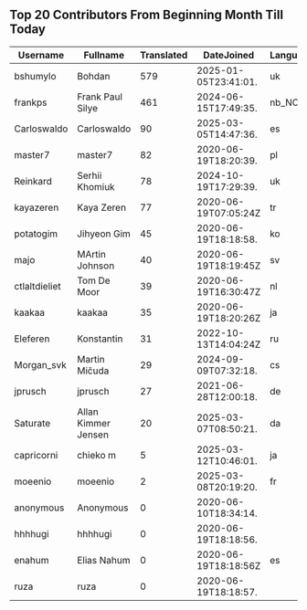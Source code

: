 ## Top 20 Contributors From Beginning Month Till Today ##
|Username|Fullname|Translated|DateJoined|Language|
|--------|--------|----------|----------|-------|
|bshumylo|Bohdan|579|2025-01-05T23:41:01.|uk|
|frankps|Frank Paul Silye|461|2024-06-15T17:49:35.|nb_NO|
|Carloswaldo|Carloswaldo|90|2025-03-05T14:47:36.|es|
|master7|master7|82|2020-06-19T18:20:39.|pl|
|Reinkard|Serhii Khomiuk|78|2024-10-19T17:29:39.|uk|
|kayazeren|Kaya Zeren|77|2020-06-19T07:05:24Z|tr|
|potatogim|Jihyeon Gim|45|2020-06-19T18:18:58.|ko|
|majo|MArtin Johnson|40|2020-06-19T18:19:45Z|sv|
|ctlaltdieliet|Tom De Moor|39|2020-06-19T16:30:47Z|nl|
|kaakaa|kaakaa|35|2020-06-19T18:20:26Z|ja|
|Eleferen|Konstantin|31|2022-10-13T14:04:24Z|ru|
|Morgan_svk|Martin Mičuda|29|2024-09-09T07:32:18.|cs|
|jprusch|jprusch|27|2021-06-28T12:00:18.|de|
|Saturate|Allan Kimmer Jensen|20|2025-03-07T08:50:21.|da|
|capricorni|chieko m|5|2025-03-12T10:46:01.|ja|
|moeenio|moeenio|2|2025-03-08T20:19:20.|fr|
|anonymous|Anonymous|0|2020-06-10T18:34:14.||
|hhhhugi|hhhhugi|0|2020-06-19T18:18:56.||
|enahum|Elias  Nahum|0|2020-06-19T18:18:56Z|es|
|ruza|ruza|0|2020-06-19T18:18:57.||
